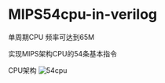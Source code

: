 # MIPS54cpu-in-verilog
单周期CPU 频率可达到65M

实现MIPS架构CPU的54条基本指令

CPU架构
![54cpu](https://user-images.githubusercontent.com/28896013/143813920-092ed5c8-b6f7-4023-8739-f74f3416b6bd.png)
